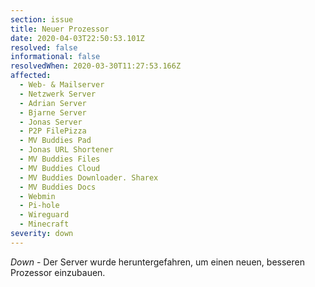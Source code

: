 ```yaml
---
section: issue
title: Neuer Prozessor
date: 2020-04-03T22:50:53.101Z
resolved: false
informational: false
resolvedWhen: 2020-03-30T11:27:53.166Z
affected:
  - Web- & Mailserver
  - Netzwerk Server
  - Adrian Server
  - Bjarne Server
  - Jonas Server
  - P2P FilePizza
  - MV Buddies Pad
  - Jonas URL Shortener
  - MV Buddies Files
  - MV Buddies Cloud
  - MV Buddies Downloader. Sharex
  - MV Buddies Docs
  - Webmin
  - Pi-hole
  - Wireguard
  - Minecraft
severity: down
---
```

*Down* - Der Server wurde heruntergefahren, um einen neuen, besseren Prozessor einzubauen.
